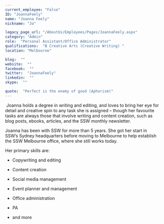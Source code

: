 ```yaml
---
current_employee: "False"
ID: "JoannaFeely"
name: "Joanna Feely"
nickname: "Jo"

legacy_page_url: "/AboutUs/Employees/Pages/JoannaFeely.aspx"
category: "Admin"
role:  "Personal Assistant/Office Administrator"
qualifications:  "B Creative Arts (Creative Writing) "
location: "Melbourne"

blog:  ""
website:  ""
facebook:  ""
twitter:  "JoannaFeely"
linkedin:  ""
skype:  ""

quote:  "Perfect is the enemy of good (Aphorism)"
---
```


​​ Joanna holds a degree in writing and editing, and loves to bring her eye for detail and creative spin to any task she is assigned – though her favourite tasks are always those that involve writing and content creation, such as blog posts, ebooks, articles, and the SSW monthly newsletter.

Joanna has been with SSW for more than 5 years. She got her start in SSW’s Sydney headquarters before moving to Melbourne to help establish the SSW Melbourne office, where she still works today.    

Her primary skills are:  

*   Copywriting and editing  

*   Content creation  

*   Social media management  

*   Event planner and management  

*   Office administration  

*   PA  

*   and more  
​